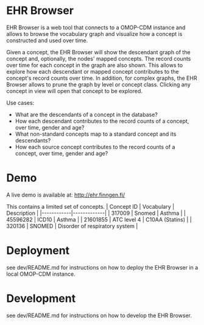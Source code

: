 # EHR Browser

EHR Browser is a web tool that connects to a OMOP-CDM instance and allows to browse the vocabulary graph and visualize how a concept is constructed and used over time. 

Given a concept, the EHR Browser will show the descendant graph of the concept and, optionally, the nodes' mapped concepts. 
The record counts over time for each concept in the graph are also shown.
This allows to explore how each descendant or mapped concept contributes to the concept's record counts over time.
In addition, for complex graphs, the EHR Browser allows to prune the graph by level or concept class.
Clicking any concept in view will open that concept to be explored. 

Use cases:
- What are the descendants of a concept in the database?
- How each descendant contributes to the record counts of a concept, over time, gender and age?
- What non-standard concepts map to a standard concept and its descendants?
- How each source concept contributes to the record counts of a concept, over time, gender and age?


# Demo

A live demo is available at:
http://ehr.finngen.fi/

This contains a limited set of concepts.
   | Concept ID | Vocabulary | Description |
   |------------|-------------|
   | 317009     | Snomed | Asthma |
   | 45596282   | ICD10 | Asthma |
   | 21601855   | ATC level 4 | C10AA (Statins) |
   | 320136     | SNOMED | Disorder of respiratory system |



# Deployment

 see dev/README.md for instructions on how to deploy the EHR Browser in a local OMOP-CDM instance.


# Development

see dev/README.md for instructions on how to develop the EHR Browser.










